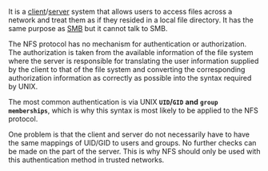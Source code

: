 It is a [client](../terms/client.md)/[server](../terms/server.md) system that allows users to access files across a network and treat them as if they resided in a local file directory. It has the same purpose as [SMB](../protocols/smb.md) but it cannot talk to SMB.

The NFS protocol has no mechanism for authentication or authorization. The authorization is taken from the available information of the file system where the server is responsible for translating the user information supplied by the client to that of the file system and converting the corresponding authorization information as correctly as possible into the syntax required by UNIX.

The most common authentication is via UNIX **`UID`****/****`GID`** **and** **`group memberships`**, which is why this syntax is most likely to be applied to the NFS protocol. 

One problem is that the client and server do not necessarily have to have the same mappings of UID/GID to users and groups. No further checks can be made on the part of the server. This is why NFS should only be used with this authentication method in trusted networks.